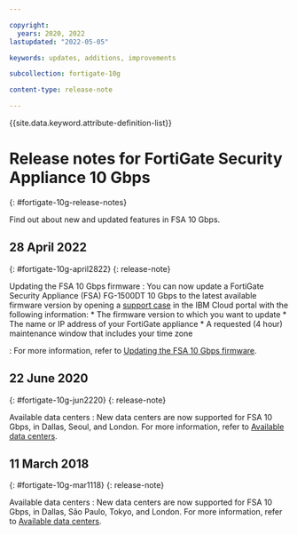 ```yaml
---

copyright:
  years: 2020, 2022
lastupdated: "2022-05-05"

keywords: updates, additions, improvements

subcollection: fortigate-10g

content-type: release-note

---
```


{{site.data.keyword.attribute-definition-list}}

# Release notes for FortiGate Security Appliance 10 Gbps
{: #fortigate-10g-release-notes}

Find out about new and updated features in FSA 10 Gbps.

## 28 April 2022
{: #fortigate-10g-april2822}
{: release-note}

Updating the FSA 10 Gbps firmware
:    You can now update a FortiGate Security Appliance (FSA) FG-1500DT 10 Gbps to the latest available firmware version by opening a [support case](/docs/fortigate-10g?topic=fortigate-10g-getting-help-and-support-for-fortigate-security-appliance-10gbps) in the IBM Cloud portal with the following information:
    * The firmware version to which you want to update
    * The name or IP address of your FortiGate appliance
    * A requested (4 hour) maintenance window that includes your time zone

:    For more information, refer to [Updating the FSA 10 Gbps firmware](/docs/fortigate-10g?topic=fortigate-10g-updating-fsa-10g).

## 22 June 2020
{: #fortigate-10g-jun2220}
{: release-note}

Available data centers
:    New data centers are now supported for FSA 10 Gbps, in Dallas, Seoul, and London. For more information, refer to [Available data centers](/docs/fortigate-10g?topic=fortigate-10g-available-data-centers).

## 11 March 2018
{: #fortigate-10g-mar1118}
{: release-note}

Available data centers
:    New data centers are now supported for FSA 10 Gbps, in Dallas, São Paulo, Tokyo, and London. For more information, refer to [Available data centers](/docs/fortigate-10g?topic=fortigate-10g-available-data-centers).
